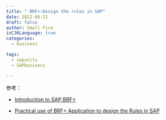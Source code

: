 ```yaml
---
title: " BRF+:Design the rules in SAP"
date: 2022-06-21
draft: false
author: Small Fire
isCJKLanguage: true
categories: 
  - business

tags: 
  - saputils
  - SAPbusiness

---
```


参考：

- [Introduction to SAP BRF+](https://blogs.sap.com/2020/10/02/introduction-to-sap-brf-brfplus-why-is-it-so-popular-in-sap-world/)

- [Practical use of BRF+ Application to design the Rules in SAP](https://blogs.sap.com/2020/06/27/practical-use-of-brf-application-to-design-the-rules-in-sap/)